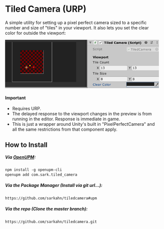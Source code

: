 # Tiled Camera (URP)

A simple utility for setting up a pixel perfect camera sized to a specific number and size of "tiles" in your viewport. It also lets you set the clear color for outside the viewport:

![](Documentation~/demo.gif)

#### Important
 - Requires URP.
 - The delayed response to the viewport changes in the preview is from running in the editor. Response is immediate in game.
 - This is just a wrapper around Unity's built in "PixelPerfectCamera" and all the same restrictions from that component apply.

## How to Install

##### Via [OpenUPM](https://openupm.com/):
```
npm install -g openupm-cli
openupm add com.sark.tiled_camera
```

##### Via the Package Manager (Install via git url...):
`
https://github.com/sarkahn/tiledcamera#upm
`

##### Via the repo (Clone the master branch):
`https://github.com/sarkahn/tiledcamera.git`